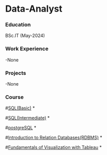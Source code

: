 # Data-Analyst

### Education 
BSc.IT (May-2024)

### Work Experience 
-None

### Projects
-None

### Course 
#[SQL(Basic)](https://www.hackerrank.com/certificates/2034dd061c66)
* 
  
#[SQL(Intermediate)](https://www.hackerrank.com/certificates/15d3cf9f4f04)
* 
  
#[postgreSQL](https://www.coursera.org/account/accomplishments/verify/4A7EMK9XCLJH?utm_source%3Dandroid%26utm_medium%3Dcertificate%26utm_content%3Dcert_image%26utm_campaign%3Dsharing_cta%26utm_product%3Dcourse)
* 

#[Introduction to Relation Databases(RDBMS)](https://www.coursera.org/account/accomplishments/verify/DKFJUVD2SJDJ)
* 

#[Fundamentals of Visualization with Tableau](https://www.coursera.org/account/accomplishments/verify/3V9DH3QNHC6B)
* 
  

